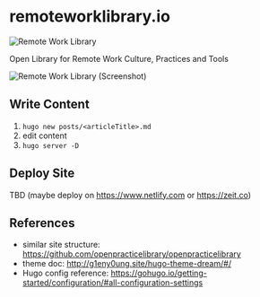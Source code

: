 # remoteworklibrary.io

![Remote Work Library](https://github.com/adersberger/remoteworklibrary.io/blob/master/static/logo.png "Remote Work Library")

Open Library for Remote Work Culture, Practices and Tools

![Remote Work Library (Screenshot)](https://github.com/adersberger/remoteworklibrary.io/blob/master/screenshot.png "Remote Work Library (Screenshot)")


## Write Content
 1) `hugo new posts/<articleTitle>.md`
 2) edit content
 3) `hugo server -D`

## Deploy Site
TBD (maybe deploy on https://www.netlify.com or https://zeit.co)

## References
 * similar site structure: https://github.com/openpracticelibrary/openpracticelibrary
 * theme doc: http://g1eny0ung.site/hugo-theme-dream/#/
 * Hugo config reference: https://gohugo.io/getting-started/configuration/#all-configuration-settings
